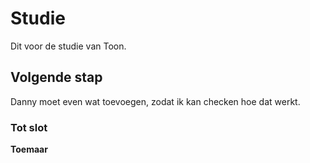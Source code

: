 # Studie
Dit voor de studie van Toon.

## Volgende stap
Danny moet even wat toevoegen, zodat ik kan checken hoe dat werkt.

### Tot slot

**Toemaar**

